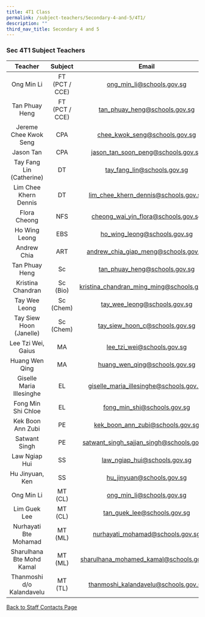 ```yaml
---
title: 4T1 Class
permalink: /subject-teachers/Secondary-4-and-5/4T1/
description: ""
third_nav_title: Secondary 4 and 5
---
```

### Sec 4T1 Subject Teachers

| Teacher | Subject | Email |
|:---:|:---:|:---:|
| Ong Min Li | FT (PCT / CCE) | ong_min_li@schools.gov.sg |
| Tan Phuay Heng | FT (PCT / CCE) | tan_phuay_heng@schools.gov.sg |
| Jereme Chee Kwok Seng | CPA | chee_kwok_seng@schools.gov.sg |
| Jason Tan | CPA | jason_tan_soon_peng@schools.gov.sg |
| Tay Fang Lin (Catherine) | DT | tay_fang_lin@schools.gov.sg |
| Lim Chee Khern Dennis | DT | lim_chee_khern_dennis@schools.gov.sg |
| Flora Cheong | NFS | cheong_wai_yin_flora@schools.gov.sg |
| Ho Wing Leong | EBS | ho_wing_leong@schools.gov.sg |
| Andrew Chia | ART | andrew_chia_giap_meng@schools.gov.sg |
| Tan Phuay Heng | Sc | tan_phuay_heng@schools.gov.sg |
| Kristina Chandran | Sc (Bio) | kristina_chandran_ming_ming@schools.gov.sg |
| Tay Wee Leong | Sc (Chem) | tay_wee_leong@schools.gov.sg |
| Tay Siew Hoon (Janelle) | Sc (Chem) | tay_siew_hoon_c@schools.gov.sg |
| Lee Tzi Wei, Gaius | MA | lee_tzi_wei@schools.gov.sg |
| Huang Wen Qing | MA | huang_wen_qing@schools.gov.sg |
| Giselle Maria Illesinghe | EL | giselle_maria_illesinghe@schools.gov.sg |
| Fong Min Shi Chloe | EL | fong_min_shi@schools.gov.sg |
| Kek Boon Ann Zubi | PE | kek_boon_ann_zubi@schools.gov.sg |
| Satwant Singh | PE | satwant_singh_sajjan_singh@schools.gov.sg |
| Law Ngiap Hui | SS | law_ngiap_hui@schools.gov.sg |
| Hu Jinyuan, Ken | SS | hu_jinyuan@schools.gov.sg |
| Ong Min Li | MT (CL) | ong_min_li@schools.gov.sg |
| Lim Guek Lee | MT (CL) | tan_guek_lee@schools.gov.sg |
| Nurhayati Bte Mohamad | MT (ML) | nurhayati_mohamad@schools.gov.sg |
| Sharulhana Bte Mohd Kamal | MT (ML) | sharulhana_mohamed_kamal@schools.gov.sg |
| Thanmoshi d/o Kalandavelu | MT (TL) | thanmoshi_kalandavelu@schools.gov.sg | 
 
[Back to Staff Contacts Page](https://staging.d1w3gt6qa53vq2.amplifyapp.com/about-us/school-staff-contacts/)